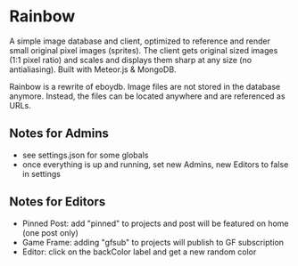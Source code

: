 # Rainbow
A simple image database and client, optimized to reference and render small original pixel images (sprites). The client gets original sized images (1:1 pixel ratio) and scales and displays them sharp at any size (no antialiasing). Built with Meteor.js & MongoDB.

Rainbow is a rewrite of eboydb. Image files are not stored in the database anymore. Instead, the files can be located anywhere and are referenced as URLs.

## Notes for Admins
- see settings.json for some globals
- once everything is up and running, set new Admins, new Editors to false in settings

## Notes for Editors
- Pinned Post: add "pinned" to projects and post will be featured on home (one post only)
- Game Frame: adding "gfsub" to projects will publish to GF subscription
- Editor: click on the backColor label and get a new random color
